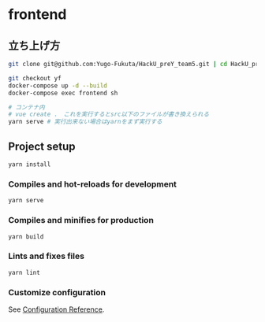 # frontend

## 立ち上げ方
```sh
git clone git@github.com:Yugo-Fukuta/HackU_preY_team5.git | cd HackU_preY_team5/

git checkout yf
docker-compose up -d --build
docker-compose exec frontend sh

# コンテナ内
# vue create .　これを実行するとsrc以下のファイルが書き換えられる
yarn serve # 実行出来ない場合はyarnをまず実行する
```

## Project setup
```
yarn install
```

### Compiles and hot-reloads for development
```
yarn serve
```

### Compiles and minifies for production
```
yarn build
```

### Lints and fixes files
```
yarn lint
```

### Customize configuration
See [Configuration Reference](https://cli.vuejs.org/config/).

